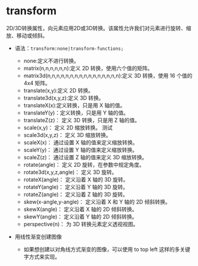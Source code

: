 # transform

2D/3D转换属性，向元素应用2D或3D转换。该属性允许我们对元素进行旋转、缩放、移动或倾斜。

* 语法：`transform:none|transform-functions;`
    * none:定义不进行转换。
    * matrix(n,n,n,n,n,n):定义 2D 转换，使用六个值的矩阵。
    * matrix3d(n,n,n,n,n,n,n,n,n,n,n,n,n,n,n,n):定义 3D 转换，使用 16 个值的 4x4 矩阵。
    * translate(x,y):定义 2D 转换。
    * translate3d(x,y,z):定义 3D 转换。
    * translateX(x):定义转换，只是用 X 轴的值。
    * translateY(y)：定义转换，只是用 Y 轴的值。
    * translateZ(z)：	定义 3D 转换，只是用 Z 轴的值。
    * scale(x,y)：	定义 2D 缩放转换。	测试
    * scale3d(x,y,z)：	定义 3D 缩放转换。	
    * scaleX(x)：	通过设置 X 轴的值来定义缩放转换。	
    * scaleY(y)：	通过设置 Y 轴的值来定义缩放转换。	
    * scaleZ(z)：	通过设置 Z 轴的值来定义 3D 缩放转换。	
    * rotate(angle)：	定义 2D 旋转，在参数中规定角度。	
    * rotate3d(x,y,z,angle)：	定义 3D 旋转。	
    * rotateX(angle)：	定义沿着 X 轴的 3D 旋转。	
    * rotateY(angle)：	定义沿着 Y 轴的 3D 旋转。	
    * rotateZ(angle)：	定义沿着 Z 轴的 3D 旋转。	
    * skew(x-angle,y-angle)：	定义沿着 X 和 Y 轴的 2D 倾斜转换。	
    * skewX(angle)：	定义沿着 X 轴的 2D 倾斜转换。	
    * skewY(angle)：	定义沿着 Y 轴的 2D 倾斜转换。	
    * perspective(n)：	为 3D 转换元素定义透视视图。




* 用线性渐变创建图像
    * 如果想创建以对角线方式渐变的图像，可以使用 to top left 这样的多关键字方式来实现。

